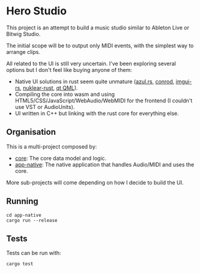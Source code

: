 # Hero Studio

This project is an attempt to build a music studio similar to Ableton Live or Bitwig Studio.

The initial scope will be to output only MIDI events, with the simplest way to arrange clips.

All related to the UI is still very uncertain. I've been exploring several options but I don't feel like buying anyone of them:
- Native UI solutions in rust seem quite unmature ([azul.rs](http://azul.rs), [conrod](https://github.com/PistonDevelopers/conrod), [imgui-rs](https://github.com/Gekkio/imgui-rs), [nuklear-rust](https://github.com/snuk182/nuklear-rust/issues?q=is%3Aopen+is%3Aissue), [qt QML](https://archive.fosdem.org/2018/schedule/event/rust_qt_binding_generator/)).
- Compiling the core into wasm and using HTML5/CSS/JavaScript/WebAudio/WebMIDI for the frontend (I couldn't use VST or AudioUnits).
- UI written in C++ but linking with the rust core for everything else.


## Organisation

This is a multi-project composed by:

- [core](core): The core data model and logic.
- [app-native](app-native): The native application that handles Audio/MIDI and uses the core.

More sub-projects will come depending on how I decide to build the UI.

## Running

```
cd app-native
cargo run --release
```

## Tests

Tests can be run with:

```
cargo test
```
